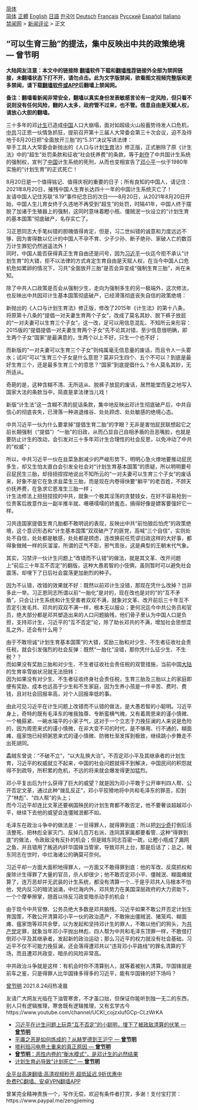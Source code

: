  <!-- 面包屑导航 --> <div class="breadcrumb"><!-- GTranslate: https://gtranslate.io/ -->  <div class="switcher notranslate">  <div class="selected">  <a href="#" onclick="return false;"> 简体</a>  </div>  <div class="option">  <a href="https://www.bannedbook.org" onclick="doGTranslate('zh-CN|zh-CN');jQuery('div.switcher div.selected a').html(jQuery(this).html());return false;" title="简体中文" class="nturl selected"> 简体</a>  <a href="https://www.bannedbook.org/zh-tw/" onclick="doGTranslate('zh-CN|zh-TW');jQuery('div.switcher div.selected a').html(jQuery(this).html());return false;" title="繁體中文" class="nturl"> 正體</a>  <a href="https://www.bannedbook.org/en/" onclick="doGTranslate('zh-CN|en');jQuery('div.switcher div.selected a').html(jQuery(this).html());return false;" title="English" class="nturl"> English</a>  <a href="https://www.bannedbook.org/ja/" onclick="doGTranslate('zh-CN|ja');jQuery('div.switcher div.selected a').html(jQuery(this).html());return false;" title="日本語" class="nturl"> 日語</a>  <a href="https://www.bannedbook.org/ko/" onclick="doGTranslate('zh-CN|ko');jQuery('div.switcher div.selected a').html(jQuery(this).html());return false;" title="한국어" class="nturl"> 한국어</a>  <a href="https://www.bannedbook.org/de/" onclick="doGTranslate('zh-CN|de');jQuery('div.switcher div.selected a').html(jQuery(this).html());return false;" title="Deutsch" class="nturl"> Deutsch</a>  <a href="https://www.bannedbook.org/fr/" onclick="doGTranslate('zh-CN|fr');jQuery('div.switcher div.selected a').html(jQuery(this).html());return false;" title="Français" class="nturl"> Français</a>  <a href="https://www.bannedbook.org/ru/" onclick="doGTranslate('zh-CN|ru');jQuery('div.switcher div.selected a').html(jQuery(this).html());return false;" title="Русский" class="nturl"> Русский</a>  <a href="https://www.bannedbook.org/es/" onclick="doGTranslate('zh-CN|es');jQuery('div.switcher div.selected a').html(jQuery(this).html());return false;" title="Español" class="nturl"> Español</a>  <a href="https://www.bannedbook.org/it/" onclick="doGTranslate('zh-CN|it');jQuery('div.switcher div.selected a').html(jQuery(this).html());return false;" title="Italiano" class="nturl"> Italiano</a>  </div>  </div>      <div class='breadcrumb-sub'><!-- Breadcrumb NavXT 6.3.0 --> <a href="https://www.bannedbook.org/" class="home">禁闻网</a> &gt; <a href="https://www.bannedbook.org/bnews/comments/" class="category">新闻评论</a> &gt; 正文</div></div><h2>“可以生育三胎”的提法，集中反映出中共的政策绝境 — 曾节明</h2> <p class="notice"><b>大陆网友注意：本文中的链接除 <a href="https://github.com/bannedbook/fanqiang" >翻墙</a>软件下载和<a href="https://github.com/killgcd/justmysocks/blob/master/README.md">翻墙推荐</a>链接外全部为禁网链接，未翻墙状态下打不开，请勿点击。此为文字版禁闻，欲看图文视频完整版和更多禁闻，请下载<a href="https://github.com/bannedbook/fanqiang">翻墙软件或APP</a>后翻墙上禁闻网。</p><p>备注：翻墙看新闻非常安全，翻墙以真实身份发表敏感言论有一定风险，但只看不说则没有任何风险，翻的人太多，政府管不过来，也不管。信息自由是天赋人权，请放心大胆的翻墙。</b></p>  <div class="entry"> <p><b></b></p> <p>三十多年的邓<a href="https://www.bannedbook.org/bnews/tag/%E8%AE%A1%E7%94%9F/" class="st_tag internal_tag" rel="tag" title="标签 计生 下的日志">计生</a>已造成<span class='wp_keywordlink_affiliate'><a href="https://www.bannedbook.org/" title="中国" target="_blank">中国</a></span>人口大崩塌，面对如超级火山般蓄势待发人口危机，<a href="https://www.bannedbook.org/bnews/tag/%e4%b8%ad%e5%85%b1/" class="st_tag internal_tag" rel="tag" title="标签 中共 下的日志">中共</a>习正恩一伙情急抓狂，提前召开第十三届人大常委会第三十次会议，迫不及待地于8月20日把“全面放开三胎”的“5.31”决议写进法律：<br /> 举手工具人大常委会新抛出的《人口与计划<a href="https://www.bannedbook.org/bnews/tag/%e7%94%9f%e8%82%b2/" class="st_tag internal_tag" rel="tag" title="标签 生育 下的日志">生育</a>法》修正版，正式删除了原《计生法》中的“超生”处罚条款和征收“社会抚养费”的条款，等于<span class='wp_keywordlink'><a href="https://www.bannedbook.org/forum2/topic21.html" title="《剥夺》 黄建民 著" target="_blank">剥夺</a></span>了中共国计生系统的强制权，宣判了<a href="https://www.bannedbook.org/bnews/tag/%E4%B8%AD%E5%9B%BD/" class="st_tag internal_tag" rel="tag" title="标签 中国 下的日志">中国</a>计生系统的死刑，从而也变相宣告了<a href="https://www.bannedbook.org/bnews/tag/%e9%82%93%e5%b0%8f%e5%b9%b3/" class="st_tag internal_tag" rel="tag" title="标签 邓小平 下的日志">邓小平</a>一伙于1980年实施的“计划生育”的正式死亡！</p> <p>8月20日是一个值得铭记、值得庆祝的重要的日子；所有良知的中国人，请记住：2021年8月20日，摧残中国人生育长达四十一年的中国计生系统灭亡了！<br /> 友请中国人记住苏联“8.19”事件纪念日的次日——8月20日，从2021年8月20日开始，中国人生儿育女终于久违地不再受到“超生”的处罚，时隔41年，中国人终于摆脱了加诸于生殖器上的强制，这同时意味着瞪小瓶、僵贼泯一伙设立的“计划生育的基本国策”彻底破产，名存实亡了。</p> <p>习正恩同志大手笔纠错的胆魄值得肯定，但是，习二世纠错的诚意和力度远远不够，因为害得数以亿计的中国人不孕不育、少子少孙、断子绝孙、家破人亡的数百万计生罪犯仍然逍遥法外！<br /> 同时，中国人能否获得真正生育自由还是问号，因为<a href="https://www.bannedbook.org/bnews/tag/%e4%b9%a0%e8%bf%91%e5%b9%b3/" class="st_tag internal_tag" rel="tag" title="标签 习近平 下的日志">习近平</a>一伙迄今拒不承认“计划生育”的大错，拒不以法律的方式肯定生育自由是天赋人权，在当今中国人口危机危如累卵的情况下，习共“全面放开三胎”是否会异变成“强制生育三胎”，尚在未知。</p> <p>除了中共人口政策是否会从强制少生，走向为强制多生的另一极端外，这次修法，也反映出中共因邓计生基本国策彻底破产，已经滑落彻底丧失自信的政策绝境：</p> <p>新抛出的《人口与计划生育法》修正版，修改了2015年《计生法》的第十八条，将原第十八条的“提倡一对夫妻生育两个子女”，改成了莫名其妙、脱下裤子放屁的“一对夫妻可以生育三个子女”，这一改，足可以用信息混乱、不知所云来形容：<br /> 2015版的“提倡提倡一对夫妻生育两个子女”先不论其对错，至少信息很明确，即生两个子女“国家”是最满意的，生两个以上不好，只生一个也不好；</p>  <p>而新版的“一对夫妻可以生育三个子女”则纯属毫无信息量的废话，而且令人一头雾水；试问“可以”生育三个子女是什么意思？莫非只生四个、五个不可以？到底是最好生育三个，还是最多生育三个的意思？“国家”到底提倡什么？令人莫名其妙，无所适从。</p> <p>奇葩的是，这种含糊不清、无所适从、脱裤子放屁的废话，居然能堂而皇之地写入国家大法的条款当中，简直是拿法律当儿戏！</p> <p>新版“计生法”这一含糊不清的屁话条款，集中地反映出邓计生彻底破产后，中共自信心的彻底丧失，已滑落一种进退维谷、处处顾虑、处处敏感的绝境心态。</p> <p>中共习近平一伙为什么要拿掉“提倡生育二胎”的字眼？无非是害怕屁民联想起它之前长期强制（“提倡”）“一胎”的旧政，从而凸显自己自相矛盾的丑恶嘴脸，也就是要防止计生的改动，会引发对三十多年邓计生合理性的社会反思，以免冲动了中共的“权威”；</p> <p>所以，中共习近平一伙在韭菜急剧减少的严峻形势下，明明心急火燎地要推动屁民多生，却又生怕太直白会引发全社会对“计划生育基本国策”的质疑，所以明明要号召屁民生三胎，却扭扭捏捏地说出不知所云的“一对夫妻可以生育三个子女”的废话来，好象不是它在急求韭菜生三胎，而是现在内卷得快要“躺平”的老百姓，不顾天价抚养费，在急求它恩准生三胎一样；<br /> 计生法修法上扭扭捏捏的中共，就象一个极其淫荡的贪婪妓女，在好不容易抢到一位贵客后故意作出一副半推半就、嗫嗫嚅嚅的娇羞态，搞得好像是嫖客要强奸它一样。</p> <p>习共连国家提倡生育几胎都不敢明说的表现，反映出中共“前怕狼后怕虎”的政策绝境，这个意识形态和“计生基本国策”双双破产了的匪党，高喊“三个自信”，实则处处不自信，处处都是敏感，处处都是顾虑，连改换前任荒谬旧政这样的大好事，都得象做贼一样的灰溜溜，所谓的正气不彰，邪气乖张，这是典型的王朝末代气象。</p>  <p>其实，习禁评一伙计生问题上“改错而不认错”的做法，就是其文革、改开问题上“前后三十年互不否定”的翻版，这种大愚若智的小伎俩，虽则暂时可以避免社会震荡，却埋下了日后社会震荡更加剧烈的种子。</p> <p>因为不认错，改错的效果就不好：既然以前邓计生没错，那现在凭什么改掉？岂非多此一举。习正恩同志所谓以前“一胎化”是对的，现在改也是对的”的“互不矛盾”，只会让计生系统和计生受害者双双不满，就象对文革、改开前后三十年互不否定引发毛共、邓共的双双不满一样，根本无以服众；更何况迄今中共公务员和官员，绝大部分都是邓共塑造出来的人口问题脑残，他们骨子里认为中国人口是负担，支持邓计生，习近平的“互不否定”论，除了助长邓共的不满，增加社会思想混乱之外，还会有什么用？</p> <p>由于不敢坦诚“计划生育基本国策”的大错，奖励三胎和对少生、不生者征收社会责任税，就会引发强烈的社会反弹：既然“一胎化”没错，那你凭什么征少生、不生税？？<br /> 而如果没有奖励三胎和对少生、不生者征收社会责任税的双管措施，当前中国<span class='wp_keywordlink_affiliate'><a href="https://www.bannedbook.org/" title="大陆" target="_blank">大陆</a></span>的生育率雪崩状况就无法扭转：<br /> 因为如果没有对少生、不生者征收终身社会责任税，生育三胎及三胎以上的家庭即便有奖励，成本也远高于少生和不生家庭，因为生养小孩是一件辛苦、费时、费钱，且对社会回报率高，对个人回报率低的事。</p> <p>由此可见习近平在计生问题上改错而不认错的做法，是大愚若智的小聪明。习近平身上，奇特的既有毛泽东的唯我独尊、专断蛮横气魄，又有着周恩来的谨小慎微、一个桶箍紧、一碗水端平的小家子气，这对于一个立志于力挽狂澜的人来说是危险的，因为周恩来式的谨小慎微，在非大变不可的时代，是不够用、行不通的，糊面瘫、瘟家饱已经把粥恩来式的谨小慎微、防微杜渐发挥到极致，继续跳小步舞走不出死胡同。</p> <p>蟊贼东曾说：“不破不立”，“以大乱换大治”。不否定邓小平及其继承者的计划生育，习近平的权威就立不起来，中国的社会问题就得不到解决，中国民间的积怨就得不到疏导，所积累的危机，不远的将来就会爆发得更加猛烈。</p> <p>邓小平复出后为什么获得了巨大的威望？就是因为邓小平敢于公开审判四人帮、公开否定文革，通过此种“拨乱反正”，邓小平狡猾地将中共和毛泽东的罪恶，扣到了“林彪”、“四人帮”的头上；<br /> 而今习近平却连比文革还要祸国殃民的计划生育都不敢否定，他不要奢谈超越邓小平，继续下去他的威望会连僵贼泯都不如。</p>  <p>毛泽东在政治斗争中的做法是：一旦得罪人，就得罪到底：所以把<span class='wp_keywordlink'><a href="https://www.bannedbook.org/forum2/topic1158.html" title="《刘少奇传》" target="_blank">刘少奇</a></span>打倒后活活整死、把林彪全家灭门、反掉几百万右派，连同其家属都要看管&#8230;这种“得罪到底”的做法，令政敌没有反扑的机会；但是贼东同志百密一疏，让瞪小瓶成了漏网之鱼，并且错用了叛逃内奸华国锋当管家，导致邓共上台，那是后话了；总之，贼东同志在世时，中烂海诸公的确莫可奈何。</p> <p>习近平却一方面大面积地得罪人，一方面又不敢得罪到底：他的军改、反腐抓权和废除计生得罪了大量的官员，杀人却很少；他不敢否定邓小平、僵贼泯、糊面瘫就算了，连万恶却并无武装的计生系统，都没有清算一个&#8230;于是乎邓共人马根本不怕他，党内反习的暗流汹涌，中烂海内外，邓共势力在美国深层政府的大力资助下，一个个摩拳擦掌，翘首以待反习政变暗杀动手的机会！</p> <p>由于现今中共官僚、公务员绝大多数是邓共脑残，习近平如果不敢公开否定计划生育国策，不敢公开清算邓小平一伙的政治遗产，不敢揪出僵贼泯、猪笼鸡、糊面瘫、瘟家饱等邓共余孽，以为发起和坚持邓计生的罪人，不敢以他们的狗头，为<a href="https://www.bannedbook.org/bnews/tag/%e5%85%b1%e4%ba%a7%e5%85%9a/" class="st_tag internal_tag" rel="tag" title="标签 共产党 下的日志">共产党</a>定罪，就象当年邓小平抛出林彪、四人帮为中共和毛泽东顶罪一样，不敢借打倒邓小平及其继承者，发起新的政治运动；那么习近平的权力就没有社会基础，习近平不仅不可能力挽狂澜，还会落得遭邓共以“违背邓小平路线”的罪名清算的下场，而且遭邓共政变、暗杀的风险非常高。</p> <p>中共政治斗争就是这样：有机会时你不清算别人，就等着被别人清算。华国锋就是前车之鉴，只是得罪人比华国锋多得多的习近平，能有华国锋的好下场吗？</p> <p><a href="https://www.bannedbook.org/bnews/tag/%e6%9b%be%e8%8a%82%e6%98%8e/" class="st_tag internal_tag" rel="tag" title="标签 曾节明 下的日志">曾节明</a> 2021.8.24闷热凌晨</p> <p>友请广大网友光临在下油管寒舍，不才虽口拙，但保证你能听到独一无二的东西，别人只有逻辑推理，寒舍既有逻辑推理，又有玄学古今<br /> https://www.youtube.com/channel/UCKI_cojzxlufGCp-CLzWrKA</p>  <ul class='op-related-articles' title='相关阅读'> <li><a href='https://www.bannedbook.org/bnews/comments/20210823/1611637.html' target='_blank'>习近平在计生问题上玩弄“互不否定”的小聪明，埋下了被政敌清算的伏笔 — <b>曾节明</b></a></li> <li><a href='https://www.bannedbook.org/bnews/comments/20210820/1609763.html' target='_blank'>平庸之恶是如何炼成的？从赫罗德到王沪宁 — <b>曾节明</b></a></li> <li><a href='https://www.bannedbook.org/bnews/comments/20210817/1607772.html' target='_blank'>塔利班闪电卷土重来的真正原因 — <b>曾节明</b></a></li> <li><a href='https://www.bannedbook.org/bnews/comments/20210814/1606279.html' target='_blank'><b>曾节明</b>：恶性内卷的“衡水模式”，是邓计生的必然结果</a></li> <li><a href='https://www.bannedbook.org/bnews/comments/20210813/1605354.html' target='_blank'>计划生育必导致“计划死亡” — <b>曾节明</b></a></li> </ul> <p class="texttj"> <a href="https://github.com/bannedbook/fanqiang/wiki/V2ray%E6%9C%BA%E5%9C%BA" target="_blank">全平台高速翻墙:高清视频秒开,超低延迟,9折优惠中</a><br/> <a href="https://github.com/bannedbook/fanqiang/wiki/%E7%A6%81%E9%97%BB%E7%BD%91%E5%AE%89%E5%8D%93%E7%BF%BB%E5%A2%99%E6%96%B0%E9%97%BBAPP" target="_blank">免费PC翻墙、安卓VPN翻墙APP</a></p><p>曾某完全精神贵族一个，写作无偿，欢迎有条件者打赏，多谢！支付宝打赏：<br /> https://www.paypal.me/zengjieming</p><a name='sharetosocial'></a>  <div style="margin-bottom:5px;padding-bottom:5px;clear:both"> <div id="archive-pix-1" class="banner-ads"> <!-- AuctionX Display platform tag START --> <div id="26318x728x90x621x_ADSLOT2" clicktrack="%%CLICK_URL_ESC%%"></div> <!-- AuctionX Display platform tag END --> </div> <div id="archive-pix-2" class="banner-ads"> <!-- AuctionX Display platform tag START --> <div id="26315x300x250x621x_ADSLOT2" clicktrack="%%CLICK_URL_ESC%%"></div> <!-- AuctionX Display platform tag END --> </div> </div>  <div id="archive-pix-1" class="banner-ads"> <!-- AuctionX Display platform tag START --> <div id="26318x728x90x621x_ADSLOT3" clicktrack="%%CLICK_URL_ESC%%"></div> <!-- AuctionX Display platform tag END --> </div> </div><!--END ENTRY--> 